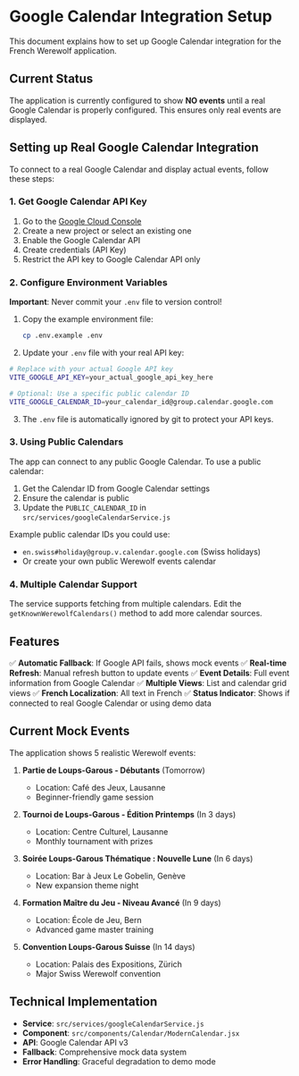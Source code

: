 # Google Calendar Integration Setup

This document explains how to set up Google Calendar integration for the French Werewolf application.

## Current Status

The application is currently configured to show **NO events** until a real Google Calendar is properly configured. This ensures only real events are displayed.

## Setting up Real Google Calendar Integration

To connect to a real Google Calendar and display actual events, follow these steps:

### 1. Get Google Calendar API Key

1. Go to the [Google Cloud Console](https://console.cloud.google.com/)
2. Create a new project or select an existing one
3. Enable the Google Calendar API
4. Create credentials (API Key)
5. Restrict the API key to Google Calendar API only

### 2. Configure Environment Variables

**Important**: Never commit your `.env` file to version control!

1. Copy the example environment file:
   ```bash
   cp .env.example .env
   ```

2. Update your `.env` file with your real API key:

```bash
# Replace with your actual Google API key
VITE_GOOGLE_API_KEY=your_actual_google_api_key_here

# Optional: Use a specific public calendar ID
VITE_GOOGLE_CALENDAR_ID=your_calendar_id@group.calendar.google.com
```

3. The `.env` file is automatically ignored by git to protect your API keys.

### 3. Using Public Calendars

The app can connect to any public Google Calendar. To use a public calendar:

1. Get the Calendar ID from Google Calendar settings
2. Ensure the calendar is public
3. Update the `PUBLIC_CALENDAR_ID` in `src/services/googleCalendarService.js`

Example public calendar IDs you could use:
- `en.swiss#holiday@group.v.calendar.google.com` (Swiss holidays)
- Or create your own public Werewolf events calendar

### 4. Multiple Calendar Support

The service supports fetching from multiple calendars. Edit the `getKnownWerewolfCalendars()` method to add more calendar sources.

## Features

✅ **Automatic Fallback**: If Google API fails, shows mock events
✅ **Real-time Refresh**: Manual refresh button to update events
✅ **Event Details**: Full event information from Google Calendar
✅ **Multiple Views**: List and calendar grid views
✅ **French Localization**: All text in French
✅ **Status Indicator**: Shows if connected to real Google Calendar or using demo data

## Current Mock Events

The application shows 5 realistic Werewolf events:

1. **Partie de Loups-Garous - Débutants** (Tomorrow)
   - Location: Café des Jeux, Lausanne
   - Beginner-friendly game session

2. **Tournoi de Loups-Garous - Édition Printemps** (In 3 days)
   - Location: Centre Culturel, Lausanne
   - Monthly tournament with prizes

3. **Soirée Loups-Garous Thématique : Nouvelle Lune** (In 6 days)
   - Location: Bar à Jeux Le Gobelin, Genève
   - New expansion theme night

4. **Formation Maître du Jeu - Niveau Avancé** (In 9 days)
   - Location: École de Jeu, Bern
   - Advanced game master training

5. **Convention Loups-Garous Suisse** (In 14 days)
   - Location: Palais des Expositions, Zürich
   - Major Swiss Werewolf convention

## Technical Implementation

- **Service**: `src/services/googleCalendarService.js`
- **Component**: `src/components/Calendar/ModernCalendar.jsx`
- **API**: Google Calendar API v3
- **Fallback**: Comprehensive mock data system
- **Error Handling**: Graceful degradation to demo mode
